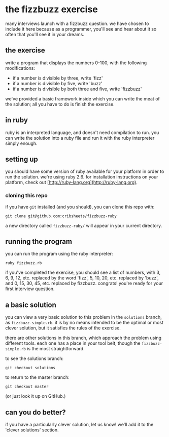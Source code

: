 # the fizzbuzz exercise

many interviews launch with a fizzbuzz question.
we have chosen to include it here because as a programmer,
you'll see and hear about it so often that you'll see
it in your dreams.

## the exercise

write a program that displays the numbers 0-100, with
the following modifications:

* if a number is divisible by three, write 'fizz'
* if a number is divisible by five, write 'buzz'
* if a number is divisible by both three and five, write 'fizzbuzz'

we've provided a basic framework inside which you can
write the meat of the solution; all you have to do is
finish the exercise.

## in ruby

ruby is an interpreted language, and doesn't need compilation
to run. you can write the solution into a ruby file and
run it with the ruby interpreter simply enough.

## setting up

you should have some version of ruby available for your
platform in order to run the solution. we're using ruby 2.6.
for installation instructions on your platform, check out 
[http://ruby-lang.org](http://ruby-lang.org).

### cloning this repo

if you have `git` installed (and you should), you can clone
this repo with:

`git clone git@github.com:cribsheets/fizzbuzz-ruby`

a new directory called `fizzbuzz-ruby/` will appear in your
current directory.

## running the program

you can run the program using the ruby interpreter:

`ruby fizzbuzz.rb`

if you've completed the exercise, you should see a list
of numbers, with 3, 6, 9, 12, etc. replaced by the word 'fizz',
5, 10, 20, etc. replaced by 'buzz', and 0, 15, 30, 45, etc.
replaced by fizzbuzz. congrats! you're ready for your first
interview question.

## a basic solution

you can view a very basic solution to this problem in the
`solutions` branch, as `fizzbuzz-simple.rb`. it is by no means
intended to be the optimal or most clever solution, but it
satisfies the rules of the exercise.

there are other solutions in this branch, which approach
the problem using different tools. each one has a place
in your tool belt, though the `fizzbuzz-simple.rb` is the
most straightforward.

to see the solutions branch:

`git checkout solutions`

to return to the master branch:

`git checkout master`

(or just look it up on GitHub.)

## can you do better?

if you have a particularly clever solution, let us know!
we'll add it to the 'clever solutions' section.
